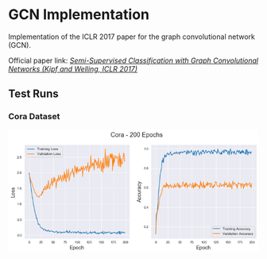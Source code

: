 # GCN Implementation
Implementation of the ICLR 2017 paper for the graph convolutional network (GCN).

Official paper link: [_Semi-Supervised Classification with Graph Convolutional Networks (Kipf and Welling, ICLR 2017)_](https://openreview.net/pdf?id=SJU4ayYgl)

## Test Runs

### Cora Dataset

![fig](https://github.com/seankala/gcn_implementation/blob/master/figures/gcn_cora_epoch200.png)

